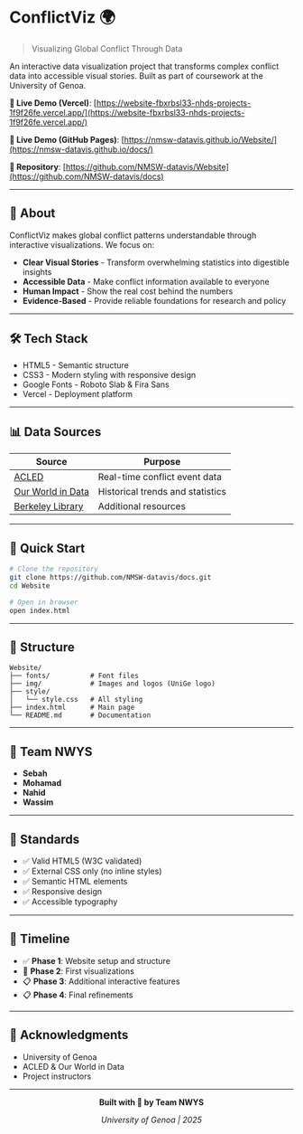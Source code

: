 # ConflictViz 🌍

> Visualizing Global Conflict Through Data

An interactive data visualization project that transforms complex conflict data into accessible visual stories. Built as part of coursework at the University of Genoa.

**🔗 Live Demo (Vercel)**: [https://website-fbxrbsl33-nhds-projects-1f9f26fe.vercel.app/](https://website-fbxrbsl33-nhds-projects-1f9f26fe.vercel.app/)

**🔗 Live Demo (GitHub Pages)**: [https://nmsw-datavis.github.io/Website/](https://nmsw-datavis.github.io/docs/)

**📂 Repository**: [https://github.com/NMSW-datavis/Website](https://github.com/NMSW-datavis/docs)

---

## 📖 About

ConflictViz makes global conflict patterns understandable through interactive visualizations. We focus on:

- **Clear Visual Stories** - Transform overwhelming statistics into digestible insights
- **Accessible Data** - Make conflict information available to everyone
- **Human Impact** - Show the real cost behind the numbers
- **Evidence-Based** - Provide reliable foundations for research and policy

---

## 🛠️ Tech Stack

- HTML5 - Semantic structure
- CSS3 - Modern styling with responsive design
- Google Fonts - Roboto Slab & Fira Sans
- Vercel - Deployment platform

---

## 📊 Data Sources

| Source | Purpose |
|--------|---------|
| [ACLED](https://acleddata.com/) | Real-time conflict event data |
| [Our World in Data](https://ourworldindata.org/conflict-deaths-breakdown) | Historical trends and statistics |
| [Berkeley Library](https://guides.lib.berkeley.edu/c.php?g=4447&p=6163450) | Additional resources |

---

## 🚀 Quick Start

```bash
# Clone the repository
git clone https://github.com/NMSW-datavis/docs.git
cd Website

# Open in browser
open index.html
```

---

## 📁 Structure

```
Website/
├── fonts/          # Font files
├── img/            # Images and logos (UniGe logo)
├── style/
│   └── style.css   # All styling
├── index.html      # Main page
└── README.md       # Documentation
```

---

## 👥 Team NWYS

- **Sebah**
- **Mohamad**
- **Nahid**
- **Wassim**

---

## 📝 Standards

- ✅ Valid HTML5 (W3C validated)
- ✅ External CSS only (no inline styles)
- ✅ Semantic HTML elements
- ✅ Responsive design
- ✅ Accessible typography

---

## 📅 Timeline

- ✅ **Phase 1**: Website setup and structure
- 🔄 **Phase 2**: First visualizations
- 📋 **Phase 3**: Additional interactive features
- 📋 **Phase 4**: Final refinements

---

## 🙏 Acknowledgments

- University of Genoa
- ACLED & Our World in Data
- Project instructors

---

<div align="center">

**Built with 💙 by Team NWYS**

*University of Genoa | 2025*

</div>
